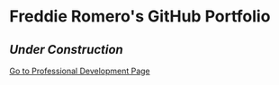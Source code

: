 # Freddie Romero's GitHub Portfolio

## _Under Construction_

[Go to Professional Development Page](ProDevDoc.html)
